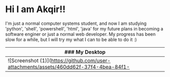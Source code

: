# Hi I am Akqir!!
<p>I'm just a normal computer systems student, and now I am studying 'python', 'shell', 'powershell', 'html', 'java' for my future plans in becoming a software enginer or just a normal web developer. My progress has been slow for a while, but I will try my what I can to be able to do it :)</p>


| ### My Desktop                                                                                       |
|------------------------------------------------------------------------------------------------------|
![Screenshot (1)](https://github.com/user-attachments/assets/460dd62f-37f4-4bea-84f1-| c76d57bffc00) 
